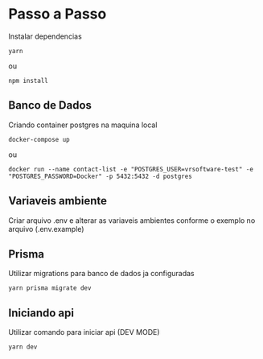 # Passo a Passo

Instalar dependencias
```
yarn
```

ou

```
npm install
```

## Banco de Dados

Criando container postgres na maquina local

``` 
docker-compose up
```

ou

```
docker run --name contact-list -e "POSTGRES_USER=vrsoftware-test" -e "POSTGRES_PASSWORD=Docker" -p 5432:5432 -d postgres
```

## Variaveis ambiente

Criar arquivo .env e alterar as variaveis ambientes conforme o exemplo no arquivo (.env.example)

## Prisma

Utilizar migrations para banco de dados ja configuradas

```
yarn prisma migrate dev
```

## Iniciando api

Utilizar comando para iniciar api (DEV MODE)

```
yarn dev
```
